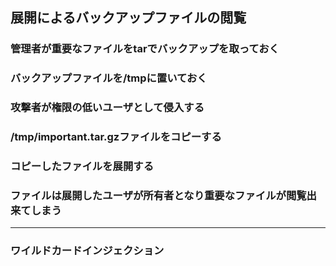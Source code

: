 ## 展開によるバックアップファイルの閲覧
### 管理者が重要なファイルをtarでバックアップを取っておく

### バックアップファイルを/tmpに置いておく

### 攻撃者が権限の低いユーザとして侵入する

### /tmp/important.tar.gzファイルをコピーする

### コピーしたファイルを展開する

### ファイルは展開したユーザが所有者となり重要なファイルが閲覧出来てしまう

---

### ワイルドカードインジェクション